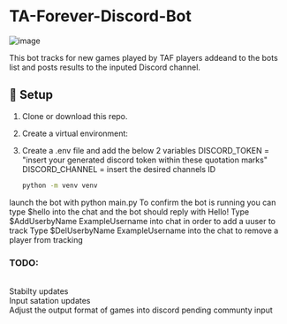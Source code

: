 # TA-Forever-Discord-Bot
![image](https://github.com/user-attachments/assets/b6c512fd-9fa3-4297-860a-f11f74189c31)

This bot tracks for new games played by TAF players addeand to the bots list and posts results to the inputed Discord channel.

## 🔧 Setup

1. Clone or download this repo.
2. Create a virtual environment:
3. Create a .env file and add the below 2 variables
     DISCORD_TOKEN = "insert your generated discord token within these quotation marks"
     DISCORD_CHANNEL = insert the desired channels ID
   
   ```bash
   python -m venv venv

launch the bot with python main.py
  To confirm the bot is running you can type $hello into the chat and the bot should reply with Hello!
  Type $AddUserbyName ExampleUsername into chat in order to add a uuser to track
  Type $DelUserbyName ExampleUsername into the chat to remove a player from tracking

### TODO:
<br/>  Stabilty updates
<br/>  Input satation updates
<br/>  Adjust the output format of games into discord pending communty input
